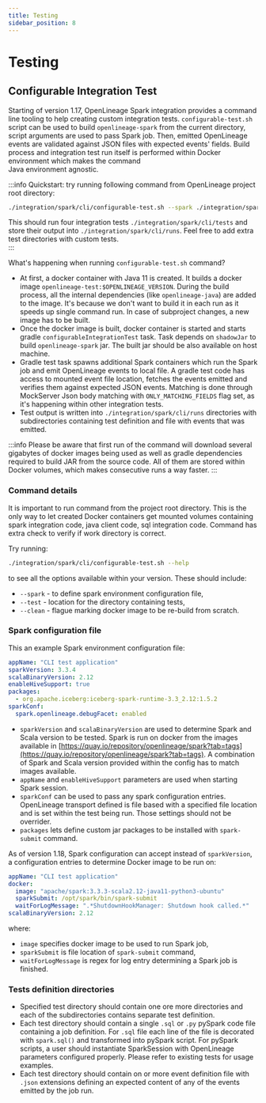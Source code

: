 ```yaml
---
title: Testing
sidebar_position: 8 
---
```


# Testing

## Configurable Integration Test

Starting of version 1.17, OpenLineage Spark integration provides a command line tooling to help
creating custom integration tests. `configurable-test.sh` script can be used to build
`openlineage-spark` from the current directory, script arguments are used to pass Spark
job. Then, emitted OpenLineage events are validated against JSON files with expected events' fields. Build process and 
integration test run itself is performed within Docker environment which makes the command  
Java environment agnostic. 

:::info
Quickstart: try running following command from OpenLineage project root directory: 
```bash
./integration/spark/cli/configurable-test.sh --spark ./integration/spark/cli/spark-conf.yml --test ./integration/spark/cli/tests
```
This should run four integration tests `./integration/spark/cli/tests` and store their output into
`./integration/spark/cli/runs`. Feel free to add extra test directories with custom tests.  
::: 

What's happening when running  `configurable-test.sh` command? 
 * At first, a docker container with Java 11 is created. It builds a docker image `openlineage-test:$OPENLINEAGE_VERSION`. During the build process, all the internal dependencies (like `openlineage-java`) are added to the image. It's because we don't want to build it in each run as it speeds up single command run. In case of subproject changes, a new image has to be built.
 * Once the docker image is built, docker container is started and starts gradle `configurableIntegrationTest` task. Task depends on `shadowJar` to build `openlineage-spark` jar. The built jar should be also available on host machine. 
 * Gradle test task spawns additional Spark containers which run the Spark job and emit OpenLineage events to local file. A gradle test code has access to mounted event file location, fetches the events emitted and verifies them against expected JSON events. Matching is done through MockServer Json body matching with `ONLY_MATCHING_FIELDS` flag set, as it's happening within other integration tests.
 * Test output is written into `./integration/spark/cli/runs` directories with subdirectories containing test definition and file with events that was emitted. 

:::info
Please be aware that first run of the command will download several gigabytes of docker images being used 
as well as gradle dependencies required to build JAR from the source code. All of them are stored
within Docker volumes, which makes consecutive runs a way faster. 
:::

### Command details

It is important to run command from the project root directory. This is the only way to let 
created Docker containers get mounted volumes containing spark integration code, java client code,
sql integration code. Command has extra check to verify if work directory is correct.

Try running:
```bash
./integration/spark/cli/configurable-test.sh --help
```
to see all the options available within your version. These should include:
 * `--spark` - to define spark environment configuration file,
 * `--test` - location for the directory containing tests,
 * `--clean` - flague marking docker image to be re-build from scratch.

### Spark configuration file 

This an example Spark environment configuration file:
```yaml
appName: "CLI test application"
sparkVersion: 3.3.4
scalaBinaryVersion: 2.12
enableHiveSupport: true
packages:
  - org.apache.iceberg:iceberg-spark-runtime-3.3_2.12:1.5.2
sparkConf:
  spark.openlineage.debugFacet: enabled
```

* `sparkVersion` and `scalaBinaryVersion` are used to determine Spark and Scala version to be tested. Spark is run on docker from the images available in 
[https://quay.io/repository/openlineage/spark?tab=tags](https://quay.io/repository/openlineage/spark?tab=tags). A combination of Spark and Scala version provided within
the config has to match images available.
* `appName` and `enableHiveSupport` parameters are used when starting Spark session.
* `sparkConf` can be used to pass any spark configuration entries. OpenLineage transport defined is file based with a specified file location and is set within the test being run. Those settings should not be overrider. 
* `packages` lets define custom jar packages to be installed with `spark-submit` command. 

As of version 1.18, Spark configuration can accept instead of `sparkVersion`, a configuration 
entries to determine Docker image to be run on:
```yaml
appName: "CLI test application"
docker:
  image: "apache/spark:3.3.3-scala2.12-java11-python3-ubuntu"
  sparkSubmit: /opt/spark/bin/spark-submit
  waitForLogMessage: ".*ShutdownHookManager: Shutdown hook called.*"
scalaBinaryVersion: 2.12
```
where: 
 * `image` specifies docker image to be used to run Spark job,
 * `sparkSubmit` is file location of `spark-submit` command,
 * `waitForLogMessage` is regex for log entry determining a Spark job is finished. 

### Tests definition directories

 * Specified test directory should contain one ore more directories and each of the subdirectories contains separate test definition. 
 * Each test directory should contain a single `.sql` or `.py` pySpark code file containing a job definition. For `.sql` file each line of the file is decorated with `spark.sql()` and transformed into pySpark script. 
For pySpark scripts, a user should instantiate SparkSession with OpenLineage parameters configured properly. Please refer to existing tests for usage examples. 
 * Each test directory should contain on or more event definition file with `.json` extensions defining an expected content of any of the events emitted by the job run. 
